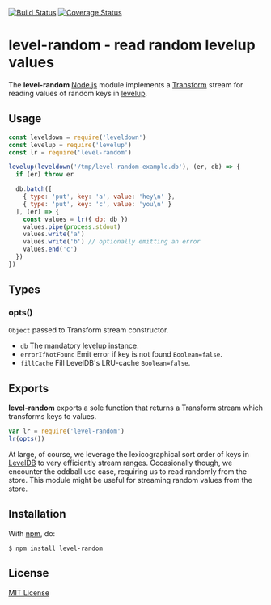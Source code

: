 [![Build Status](https://secure.travis-ci.org/michaelnisi/level-random.svg)](http://travis-ci.org/michaelnisi/level-random)
[![Coverage Status](https://coveralls.io/repos/github/michaelnisi/level-random/badge.svg?branch=master)](https://coveralls.io/github/michaelnisi/level-random?branch=master)

# level-random - read random levelup values

The **level-random** [Node.js](http://nodejs.org/) module implements a [Transform](http://nodejs.org/api/stream.html#stream_class_stream_transform_1) stream for reading values of random keys in [levelup](https://github.com/rvagg/node-levelup).

## Usage

```js
const leveldown = require('leveldown')
const levelup = require('levelup')
const lr = require('level-random')

levelup(leveldown('/tmp/level-random-example.db'), (er, db) => {
  if (er) throw er

  db.batch([
    { type: 'put', key: 'a', value: 'hey\n' },
    { type: 'put', key: 'c', value: 'you\n' }
  ], (er) => {
    const values = lr({ db: db })
    values.pipe(process.stdout)
    values.write('a')
    values.write('b') // optionally emitting an error
    values.end('c')
  })
})
```

## Types

### opts()

`Object` passed to Transform stream constructor.

- `db` The mandatory [levelup](https://github.com/rvagg/node-levelup) instance.
- `errorIfNotFound` Emit error if key is not found `Boolean=false`.
- `fillCache` Fill LevelDB's LRU-cache `Boolean=false`.

## Exports

**level-random** exports a sole function that returns a Transform stream which transforms keys to values.

```js
var lr = require('level-random')
lr(opts())
```

At large, of course, we leverage the lexicographical sort order of keys in [LevelDB](http://leveldb.org/) to very efficiently stream ranges. Occasionally though, we encounter the oddball use case, requiring us to read randomly from the store. This module might be useful for streaming random values from the store.

## Installation

With [npm](https://npmjs.org/package/level-random), do:

```
$ npm install level-random
```

## License

[MIT License](https://github.com/michaelnisi/level-random/blob/master/LICENSE)

